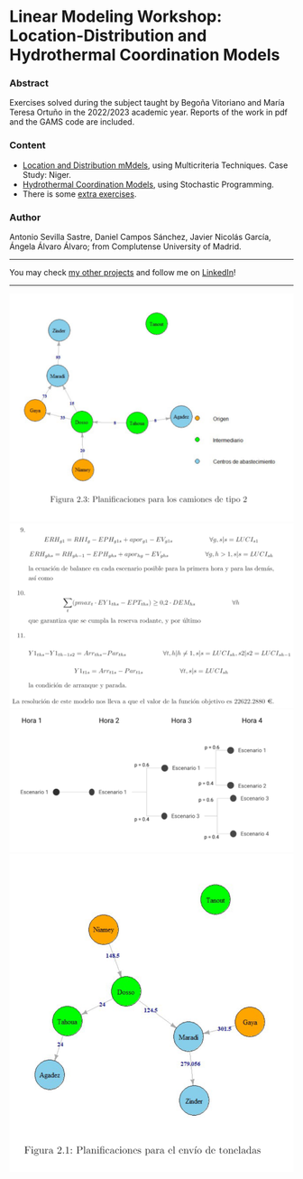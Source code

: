 # Linear Modeling Workshop: Location-Distribution and Hydrothermal Coordination Models

### Abstract
Exercises solved during the subject taught by Begoña Vitoriano and María Teresa Ortuño in the 2022/2023 academic year.
Reports of the work in pdf and the GAMS code are included.

### Content
- [Location and Distribution mMdels](https://github.com/asevillasastre/UCM-Linear-Programming-Optimization-Models/tree/main/Niger-location-and-distribution-problem), using Multicriteria Techniques. Case Study: Niger.
- [Hydrothermal Coordination Models](https://github.com/asevillasastre/UCM-Linear-Programming-Optimization-Models/tree/main/hydroelectric-coordination-problem), using Stochastic Programming.
- There is some [extra exercises](https://github.com/asevillasastre/UCM-Linear-Programming-Optimization-Models/tree/main/other-exercises).

### Author
Antonio Sevilla Sastre, Daniel Campos Sánchez, Javier Nicolás García, Ángela Álvaro Álvaro; from Complutense University of Madrid.

-----------------------------------------------------------------------------

You may check [my other projects](https://github.com/asevillasastre?tab=repositories) and follow me on [LinkedIn](https://www.linkedin.com/in/asevillasastre/)!

-----------------------------------------------------------------------------

![alt text](https://github.com/asevillasastre/UCM-Linear-Programming-Optimization-Models/blob/main/images/UCM-LPM%20(4).png?raw=true)
![alt text](https://github.com/asevillasastre/UCM-Linear-Programming-Optimization-Models/blob/main/images/UCM-LPM%20(2).png?raw=true)
![alt text](https://github.com/asevillasastre/UCM-Linear-Programming-Optimization-Models/blob/main/images/UCM-LPM%20(3).png?raw=true)
![alt text](https://github.com/asevillasastre/UCM-Linear-Programming-Optimization-Models/blob/main/images/UCM-LPM%20(1).png?raw=true)
